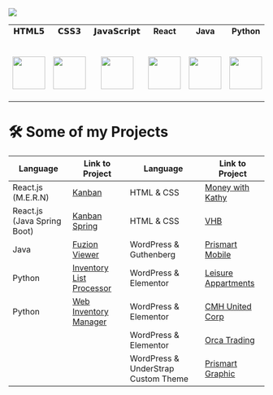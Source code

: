 
<a href="https://www.linkedin.com/in/francisco-scovino/"><img src="https://img.shields.io/badge/LinkedIn-%230077B5.svg?&style=flat-square&logo=linkedin&logoColor=white"></a>

<table>
  <tbody>
    <tr valign="top">
      <td width="12.5%" align="center">
        <span>𝗛𝗧𝗠𝗟𝟱</span><br><br><br>
        <img height="64px" src="https://cdn.svgporn.com/logos/html-5.svg">
      </td>
      <td width="12.5%" align="center">
        <span>𝗖𝗦𝗦𝟯</span><br><br><br>
        <img height="64px" src="https://cdn.svgporn.com/logos/css-3.svg">
      </td>
      <td width="12.5%" align="center">
        <span>𝗝𝗮𝘃𝗮𝗦𝗰𝗿𝗶𝗽𝘁</span><br><br><br>
        <img height="64px" src="https://cdn.svgporn.com/logos/javascript.svg">
      </td>
      <td width="12.5%" align="center">
        <span><strong>React</strong>
        </span><br><br><br>
        <img height="64px" src="https://cdn4.iconfinder.com/data/icons/logos-3/600/React.js_logo-512.png">
      </td>
      <td width="12.5%" align="center">
        <span><strong>Java</strong></span><br><br><br>
        <img height="64px" src="https://www.vectorlogo.zone/logos/java/java-ar21.svg">
      </td>
      <td width="12.5%" align="center">
        <span><strong>Python</strong>
        </span><br><br><br>
        <img height="64px" src="https://cdn4.iconfinder.com/data/icons/logos-and-brands/512/267_Python_logo-128.png">
      </td>
      <td width="12.5%" align="center">
        <span>𝗚𝗶𝘁</span><br><br><br>
        <img height="64px" src="https://cdn.svgporn.com/logos/git-icon.svg">
      </td>
      <td width="20%" align="center">
        <span>𝗩𝗦 𝗖𝗼𝗱𝗲</span><br><br><br>
        <img height="64px" src="https://cdn.svgporn.com/logos/visual-studio-code.svg">
      </td>
    </tr>
  </tbody>
</table>

# 🛠 Some of my Projects

| Language | Link to Project | Language | Link to Project |
| ----------- | ----------- | ----------- | ----------- |
| React.js (M.E.R.N) | [Kanban](https://github.com/fscovino/kanban) | HTML & CSS | [Money with Kathy](https://zz880.csb.app/) |
| React.js (Java Spring Boot) | [Kanban Spring](https://github.com/fscovino/kanban-spring) | HTML & CSS | [VHB](https://fscovino.github.io/vhb/) |
| Java | [Fuzion Viewer](https://github.com/fscovino/Fuzion-Viewer) | WordPress & Guthenberg | [Prismart Mobile](http://prismart.net/) |
| Python | [Inventory List Processor](https://github.com/fscovino/Inventory-List-Processor) | WordPress & Elementor | [Leisure Appartments](https://leisure.apartments/) |
| Python | [Web Inventory Manager](https://github.com/fscovino/Web-Inventory-Manager) | WordPress & Elementor | [CMH United Corp](https://cmhunited.com/) |
| | | WordPress & Elementor | [Orca Trading](http://www.orcacorp.com/) |
| | | WordPress & UnderStrap Custom Theme | [Prismart Graphic](https://prismartgraphic.com/) |

